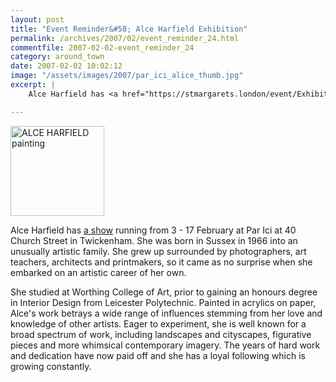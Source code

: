 ```yaml
---
layout: post
title: "Event Reminder&#58; Alce Harfield Exhibition"
permalink: /archives/2007/02/event_reminder_24.html
commentfile: 2007-02-02-event_reminder_24
category: around_town
date: 2007-02-02 10:02:12
image: "/assets/images/2007/par_ici_alice_thumb.jpg"
excerpt: |
    Alce Harfield has <a href="https://stmargarets.london/event/Exhibition/200702020423">a show</a> running from 3 - 17 February at Par Ici at 40 Church Street in Twickenham.  She was born in Sussex in 1966 into an unusually artistic family. She grew up surrounded by photographers, art teachers, architects and printmakers, so it came as no surprise when she embarked on an artistic career of her own.

---
```


<a href="/assets/images/2007/par_ici_alice.jpg" title="See larger version of - ALCE HARFIELD painting"><img src="/assets/images/2007/par_ici_alice_thumb.jpg" width="150" height="144" alt="ALCE HARFIELD painting" class="photo right" /></a>

Alce Harfield has [a show](/event/Exhibition/200702020423) running from 3 - 17 February at Par Ici at 40 Church Street in Twickenham. She was born in Sussex in 1966 into an unusually artistic family. She grew up surrounded by photographers, art teachers, architects and printmakers, so it came as no surprise when she embarked on an artistic career of her own.

She studied at Worthing College of Art, prior to gaining an honours degree in Interior Design from Leicester Polytechnic. Painted in acrylics on paper, Alce's work betrays a wide range of influences stemming from her love and knowledge of other artists. Eager to experiment, she is well known for a broad spectrum of work, including landscapes and cityscapes, figurative pieces and more whimsical contemporary imagery. The years of hard work and dedication have now paid off and she has a loyal following which is growing constantly.
